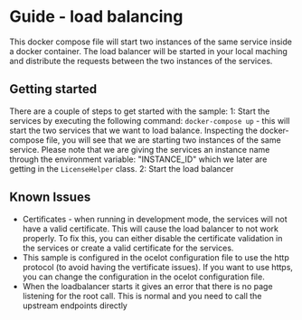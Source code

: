 # Guide - load balancing

This docker compose file will start two instances of the same service inside a docker container. The load balancer will be started in your local maching and distribute the requests between the two instances of the services.

## Getting started
There are a couple of steps to get started with the sample:
1: Start the services by executing the following command: `docker-compose up` - this will start the two services that we want to load balance. Inspecting the docker-compose file, you will see that we are starting two instances of the same service. Please note that we are giving the services an instance name through the environment variable: "INSTANCE_ID" which we later are getting in the `LicenseHelper` class.
2: Start the load balancer

## Known Issues
* Certificates - when running in development mode, the services will not have a valid certificate. This will cause the load balancer to not work properly. To fix this, you can either disable the certificate validation in the services or create a valid certificate for the services.
* This sample is configured in the ocelot configuration file to use the http protocol (to avoid having the vertificate issues). If you want to use https, you can change the configuration in the ocelot configuration file.
* When the loadbalancer starts it gives an error that there is no page listening for the root call. This is normal and you need to call the upstream endpoints directly